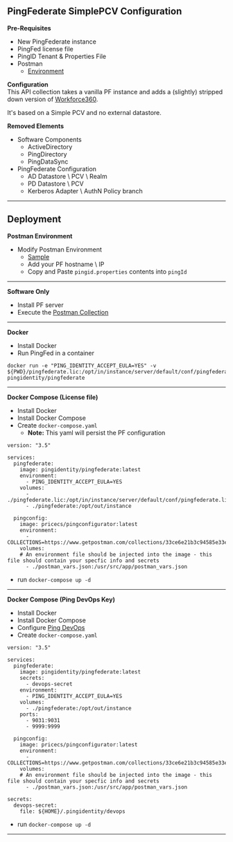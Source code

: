 ## PingFederate SimplePCV Configuration
**Pre-Requisites**
* New PingFederate instance
* PingFed license file
* PingID Tenant & Properties File
* Postman
  * [Environment](./postman_vars.json)

**Configuration**  
This API collection takes a vanilla PF instance and adds a (slightly) stripped down version of [Workforce360](https://github.com/pingidentity/Workforce360).  

It's based on a Simple PCV and no external datastore.

**Removed Elements**
* Software Components
  * ActiveDirectory
  * PingDirectory
  * PingDataSync
* PingFederate Configuration
  * AD Datastore \ PCV \ Realm
  * PD Datastore \ PCV
  * Kerberos Adapter \ AuthN Policy branch
---

## Deployment
**Postman Environment**
* Modify Postman Environment
  * [Sample](./postman_vars.json)
  * Add your PF hostname \ IP
  * Copy and Paste `pingid.properties` contents into `pingId`
---

**Software Only**
* Install PF server
* Execute the [Postman Collection](./postman-collection.md)
---

**Docker**
* Install Docker
* Run PingFed in a container
```
docker run -e "PING_IDENTITY_ACCEPT_EULA=YES" -v ${PWD}/pingfederate.lic:/opt/in/instance/server/default/conf/pingfederate.lic pingidentity/pingfederate
```
---
**Docker Compose (License file)**
* Install Docker
* Install Docker Compose
* Create `docker-compose.yaml`
  * **Note:** This yaml will persist the PF configuration
```
version: "3.5"

services:
  pingfederate:
    image: pingidentity/pingfederate:latest
    environment:
      - PING_IDENTITY_ACCEPT_EULA=YES
    volumes:
      - ./pingfederate.lic:/opt/in/instance/server/default/conf/pingfederate.lic       
      - ./pingfederate:/opt/out/instance

  pingconfig:
    image: pricecs/pingconfigurator:latest
    environment:
      - COLLECTIONS=https://www.getpostman.com/collections/33ce6e21b3c94585e33e
    volumes: 
    # An environment file should be injected into the image - this file should contain your specfic info and secrets
      - ./postman_vars.json:/usr/src/app/postman_vars.json
```
* run `docker-compose up -d`
---

**Docker Compose (Ping DevOps Key)**
* Install Docker
* Install Docker Compose
* Configure [Ping DevOps](https://github.com/pingidentity/pingidentity-devops-getting-started/blob/master/docs/getStarted.md)
* Create `docker-compose.yaml`
```
version: "3.5"

services:
  pingfederate:
    image: pingidentity/pingfederate:latest
    secrets:
      - devops-secret
    environment:
      - PING_IDENTITY_ACCEPT_EULA=YES
    volumes:       
      - ./pingfederate:/opt/out/instance
    ports:
      - 9031:9031
      - 9999:9999

  pingconfig:
    image: pricecs/pingconfigurator:latest
    environment:
      - COLLECTIONS=https://www.getpostman.com/collections/33ce6e21b3c94585e33e
    volumes: 
    # An environment file should be injected into the image - this file should contain your specfic info and secrets
      - ./postman_vars.json:/usr/src/app/postman_vars.json

secrets:
  devops-secret:
    file: ${HOME}/.pingidentity/devops
```
* run `docker-compose up -d`
---